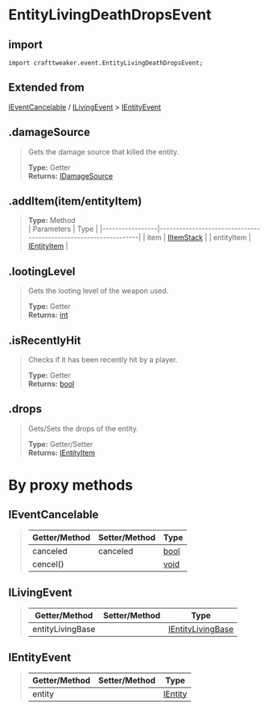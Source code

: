 # EntityLivingDeathDropsEvent

## import
`import crafttweaker.event.EntityLivingDeathDropsEvent;`

## Extended from
[IEventCancelable](/CraftTweaker/Vanilla/Events/IEventCancelable.md) / [ILivingEvent](/CraftTweaker/Vanilla/Events/ILivingEvent.md) > [IEntityEvent](CraftTweaker/Vanilla/Events/IEntityEvent.md)

## .damageSource
> Gets the damage source that killed the entity.
>
> **Type:** Getter  
> **Returns:** [IDamageSource](CraftTweaker/Vanilla/Damage/IDamageSource.md)

## .addItem(item/entityItem)
>
>
> **Type:** Method  
> | Parameters      | Type                                                            |
> |-----------------|-----------------------------------------------------------------|
> | item            | [IItemStack](/CraftTweaker/Vanilla/Items/IItemStack.md)         |
> | entityItem      | [IEntityItem](/CraftTweaker/Vanilla/Entities/IEntityItem.md)    |

## .lootingLevel
> Gets the looting level of the weapon used.
>
> **Type:** Getter  
> **Returns:** [int](/CraftTweaker/Vanilla/Base-Types/int.md)

## .isRecentlyHit
> Checks if it has been recently hit by a player.
>
> **Type:** Getter  
> **Returns:** [bool](/CraftTweaker/Vanilla/Base-Types/bool.md)

## .drops
> Gets/Sets the drops of the entity.
>
> **Type:** Getter/Setter  
> **Returns:** [IEntityItem](/CraftTweaker/Vanilla/Entities/IEntityItem.md)

# By proxy methods

## IEventCancelable
> | Getter/Method   | Setter/Method     | Type                                                              |
> |-----------------|-------------------|-------------------------------------------------------------------|
> | canceled        | canceled          | [bool](/CraftTweaker/Vanilla/Base-Types/bool.md)                  |
> | cencel()        |                   | [void](/CraftTweaker/Vanilla/Base-Types/void.md)                  |

## ILivingEvent
> | Getter/Method   | Setter/Method     | Type                                                                         |
> |-----------------|-------------------|------------------------------------------------------------------------------|
> | entityLivingBase|                   | [IEntityLivingBase](/CraftTweaker/Vanilla/Entities/IEntityLivingBase.md)     |

## IEntityEvent
> | Getter/Method   | Setter/Method     | Type                                                               |
> |-----------------|-------------------|--------------------------------------------------------------------|
> | entity          |                   | [IEntity](/CraftTweaker/Vanilla/Entities/IEntity.md)               |